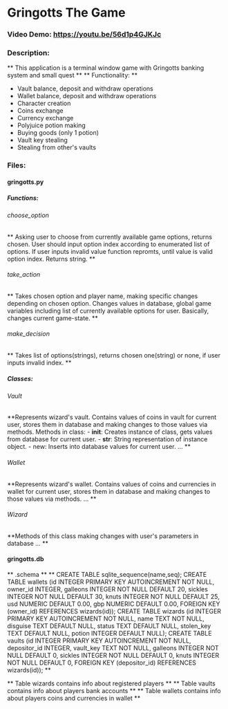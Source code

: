 # Gringotts The Game
### Video Demo: <https://youtu.be/56d1p4GJKJc>
### Description:
** This application is a terminal window game with Gringotts banking system and small quest **
** Functionality: **
- Vault balance, deposit and withdraw operations
- Wallet balance, deposit and withdraw operations
- Character creation
- Coins exchange
- Currency exchange
- Polyjuice potion making
- Buying goods (only 1 potion)
- Vault key stealing
- Stealing from other's vaults

### Files:
#### gringotts.py
##### Functions:
###### choose_option
**  Asking user to choose from currently available game options, returns chosen.
        User should input option index according to enumerated list of options.
        If user inputs invalid value function repromts, until value is valid option index.
        Returns string.
 **
 ###### take_action
** Takes chosen option and player name, making specific changes depending on chosen option.
        Changes values in database, global game variables including list of currently available options for user.
        Basically, changes current game-state.
 **
 ###### make_decision
**  Takes list of options(strings), returns chosen one(string) or none, if user inputs invalid index.
 **
 ##### Classes:
 ###### Vault
 **Represents wizard's vault.
        Contains values of coins in vault for current user, stores them in database
        and making changes to those values via methods.
    Methods in class:
        - __init__:
            Creates instance of class, gets values from database for current user.
        - __str__:
            String representation of instance object.
        - new:
            Inserts into database values for current user.
    ...
 **
 ###### Wallet
 **Represents wizard's wallet.
        Contains values of coins and currencies in wallet for current user, stores them in database
        and making changes to those values via methods.
        ...
 **
 ###### Wizard
 **Methods of this class making changes with user's parameters in database
 ...
 **
#### gringotts.db
** .schema **
** CREATE TABLE sqlite_sequence(name,seq);
CREATE TABLE wallets (id INTEGER PRIMARY KEY AUTOINCREMENT NOT NULL,
        owner_id INTEGER,
        galleons INTEGER NOT NULL DEFAULT 20,
        sickles INTEGER NOT NULL DEFAULT 30,
        knuts INTEGER NOT NULL DEFAULT 25, usd NUMERIC DEFAULT 0.00, gbp NUMERIC DEFAULT 0.00,
        FOREIGN KEY (owner_id) REFERENCES wizards(id));
CREATE TABLE wizards (id INTEGER PRIMARY KEY AUTOINCREMENT NOT NULL,
        name TEXT NOT NULL, disguise TEXT DEFAULT NULL, status TEXT DEFAULT NULL, stolen_key TEXT DEFAULT NULL, potion INTEGER DEFAULT NULL);
CREATE TABLE vaults (id INTEGER PRIMARY KEY AUTOINCREMENT NOT NULL,
        depositor_id INTEGER,
        vault_key TEXT NOT NULL,
        galleons INTEGER NOT NULL DEFAULT 0,
        sickles INTEGER NOT NULL DEFAULT 0,
        knuts INTEGER NOT NULL DEFAULT 0,
        FOREIGN KEY (depositor_id) REFERENCES wizards(id));
  **

** Table wizards contains info about registered players **
** Table vaults contains info about players bank accounts **
** Table wallets contains info about players coins and currencies in wallet **
